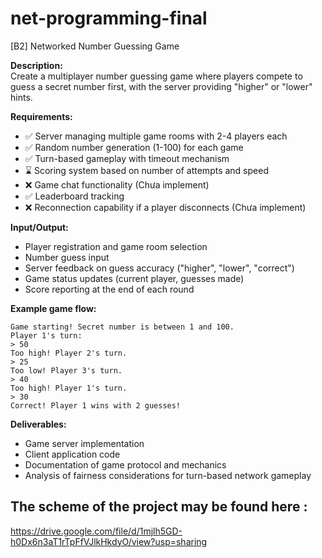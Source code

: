 # net-programming-final

[B2] Networked Number Guessing Game

**Description:**  
Create a multiplayer number guessing game where players compete to guess a secret number first, with the server providing "higher" or "lower" hints.

**Requirements:**
- ✅ Server managing multiple game rooms with 2-4 players each
- ✅ Random number generation (1-100) for each game 
- ✅ Turn-based gameplay with timeout mechanism 
- ⌛️ Scoring system based on number of attempts and speed 
- ❌ Game chat functionality (Chưa implement) 
- ✅ Leaderboard tracking 
- ❌ Reconnection capability if a player disconnects 
(Chưa implement) 

**Input/Output:**
- Player registration and game room selection
- Number guess input
- Server feedback on guess accuracy ("higher", "lower", "correct")
- Game status updates (current player, guesses made)
- Score reporting at the end of each round

**Example game flow:**
```
Game starting! Secret number is between 1 and 100.
Player 1's turn:
> 50
Too high! Player 2's turn.
> 25
Too low! Player 3's turn.
> 40
Too high! Player 1's turn.
> 30
Correct! Player 1 wins with 2 guesses!
```

**Deliverables:**
- Game server implementation
- Client application code
- Documentation of game protocol and mechanics
- Analysis of fairness considerations for turn-based network gameplay

## The scheme of the project may be found here : 

https://drive.google.com/file/d/1mjlh5GD-h0Dx6n3aT1rTpFfVJlkHkdyO/view?usp=sharing
